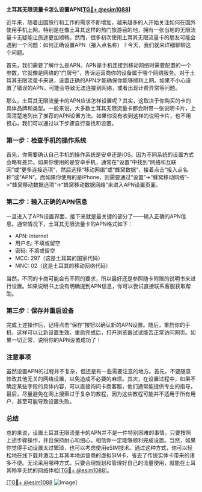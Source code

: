 **土耳其无限流量卡怎么设置APN[[TG💪+ @esim1088](https://t.me/s/esim1088)]**

近年来，随着出国旅行和工作的需求不断增加，越来越多的人开始关注如何在国外使用手机上网。特别是在像土耳其这样的热门旅游目的地，拥有一张当地的无限流量卡无疑能让旅途更加顺畅。然而，很多初次使用土耳其无限流量卡的朋友可能会遇到一个问题：如何正确设置APN（接入点名称）？今天，我们就来详细聊聊这个问题。

首先，我们需要了解什么是APN。APN是手机连接到移动网络时需要配置的一个参数，它就像是网络的“门牌号”，告诉运营商你的设备属于哪个网络服务。对于土耳其无限流量卡来说，设置正确的APN才能确保你能够顺利上网。如果不小心设置了错误的APN，可能会导致无法连接到网络，或者出现计费异常等问题。

那么，土耳其无限流量卡的APN应该怎样设置呢？其实，这取决于你购买的卡的具体品牌和类型。一般来说，大多数土耳其无限流量卡都会附带一张说明卡片，上面清楚地列出了推荐的APN设置方法。如果你没有收到这样的说明卡片，也不用担心，我们可以通过以下步骤自行查找和设置。

### 第一步：检查手机的操作系统

首先，你需要确认自己手机的操作系统是安卓还是iOS。因为不同系统的设置方式会略有差异。如果你使用的是安卓手机，通常在“设置”中找到“网络和互联网”或“更多连接选项”，然后选择“移动网络”或“蜂窝数据”，接着点击“接入点名称”或“APN”。而如果你使用的是iPhone，则需要通过“设置”->“蜂窝移动网络”->“蜂窝移动数据选项”->“蜂窝移动数据网络”来进入APN设置页面。

### 第二步：输入正确的APN信息

一旦进入了APN设置界面，接下来就是最关键的部分了——输入正确的APN信息。通常情况下，土耳其无限流量卡的APN格式如下：

- APN: internet
- 用户名: 不填或留空
- 密码: 不填或留空
- MCC: 297（这是土耳其的国家代码）
- MNC: 02（这是土耳其的移动网络代码）

当然，不同的卡商可能会有不同的要求，所以最好还是参照随卡附赠的说明书来进行设置。如果说明书上没有明确提到APN信息，你可以尝试直接联系客服获取帮助。

### 第三步：保存并重启设备

完成上述操作后，记得点击“保存”按钮以确认新的APN设置。随后，重启你的手机，这样可以让新设置生效。重启完成后，打开浏览器试试能否正常访问网页。如果一切正常，说明你的APN设置成功了！

### 注意事项

虽然设置APN的过程并不复杂，但还是有一些需要注意的地方。首先，不要随意修改其他无关的网络设置，以免造成不必要的麻烦。其次，在设置过程中，如果不确定某些字段的具体内容，可以直接询问卡商客服，他们通常能提供专业的指导。最后，尽量避免在网上搜索过于复杂的教程，因为这些教程可能并不适用于所有用户，甚至可能导致设置失败。

### 总结

总的来说，设置土耳其无限流量卡的APN并不是一件特别困难的事情。只要按照上述步骤操作，并且保持耐心和细心，相信你一定能够顺利完成设置。当然，如果你觉得手动设置太过繁琐，也可以考虑使用eSIM技术。通过这种方式，你可以轻松地在线下载并激活土耳其本地运营商的虚拟SIM卡，省去了传统实体卡带来的诸多不便。无论采用哪种方式，只要合理规划和管理好自己的流量使用，就能在土耳其畅享无忧的网络体验[[TG💪+ @esim1088](https://t.me/s/esim1088)]。

[[TG💪+ @esim1088](https://t.me/s/esim1088) ![Image](https://i.postimg.cc/4NQfJmqS/Snipaste-2025-05-13-00-14-12.png)]